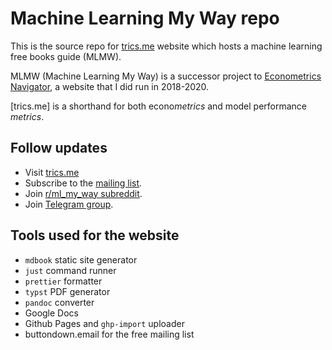 # Machine Learning My Way repo

This is the source repo for [trics.me](https://trics.me/) website
which hosts a machine learning free books guide (MLMW).

MLMW (Machine Learning My Way) is a successor project to
[Econometrics Navigator](https://epogrebnyak.github.io/econometrics-navigator/),
a website that I did run in 2018-2020.

[trics.me] is a shorthand for both econo*metrics* and model performance *metrics*.

## Follow updates

- Visit [trics.me](https://trics.me/)
- Subscribe to the [mailing list](https://buttondown.email/mlmw).
- Join [r/ml_my_way subreddit](https://www.reddit.com/r/ml_my_way/).
- Join [Telegram group](https://t.me/ml_my_way).

## Tools used for the website

- `mdbook` static site generator
- `just` command runner
- `prettier` formatter
- `typst` PDF generator
- `pandoc` converter
- Google Docs
- Github Pages and `ghp-import` uploader
- buttondown.email for the free mailing list
